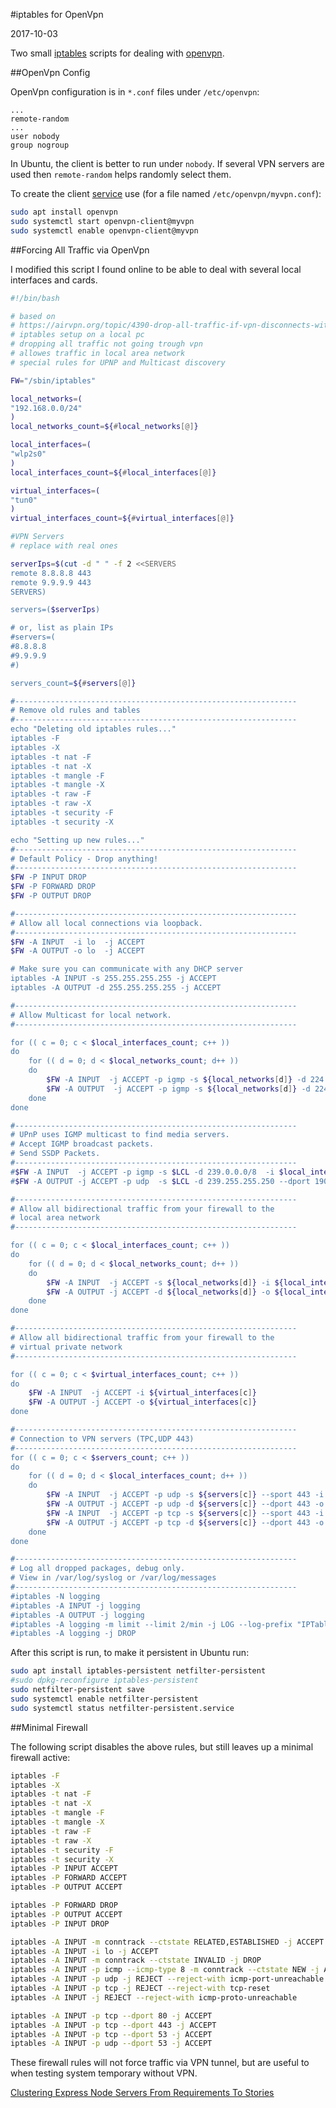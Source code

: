 #iptables for OpenVpn

2017-10-03

<!--- tags: linux -->

Two small [iptables](https://wiki.archlinux.org/index.php/iptables) scripts for dealing with [openvpn](https://openvpn.net/).

##OpenVpn Config

OpenVpn configuration is in `*.conf` files under `/etc/openvpn`:
```
...
remote-random
...
user nobody
group nogroup
```

In Ubuntu, the client is better to run under `nobody`. If several VPN servers are used then `remote-random` helps randomly select them.

To create the client [service](https://community.openvpn.net/openvpn/wiki/Systemd) use (for a file named `/etc/openvpn/myvpn.conf`):

```bash
sudo apt install openvpn
sudo systemctl start openvpn-client@myvpn
sudo systemctl enable openvpn-client@myvpn
```

##Forcing All Traffic via OpenVpn

I modified this script I found online to be able to deal with several local interfaces and cards.

```bash
#!/bin/bash

# based on
# https://airvpn.org/topic/4390-drop-all-traffic-if-vpn-disconnects-with-iptables/
# iptables setup on a local pc
# dropping all traffic not going trough vpn
# allowes traffic in local area network
# special rules for UPNP and Multicast discovery

FW="/sbin/iptables"

local_networks=(
"192.168.0.0/24"
)
local_networks_count=${#local_networks[@]}

local_interfaces=(
"wlp2s0"
)
local_interfaces_count=${#local_interfaces[@]}

virtual_interfaces=(
"tun0"
)
virtual_interfaces_count=${#virtual_interfaces[@]}

#VPN Servers
# replace with real ones

serverIps=$(cut -d " " -f 2 <<SERVERS
remote 8.8.8.8 443
remote 9.9.9.9 443
SERVERS)

servers=($serverIps)

# or, list as plain IPs
#servers=(
#8.8.8.8
#9.9.9.9
#)

servers_count=${#servers[@]}

#---------------------------------------------------------------
# Remove old rules and tables
#---------------------------------------------------------------
echo "Deleting old iptables rules..."
iptables -F
iptables -X
iptables -t nat -F
iptables -t nat -X
iptables -t mangle -F
iptables -t mangle -X
iptables -t raw -F
iptables -t raw -X
iptables -t security -F
iptables -t security -X

echo "Setting up new rules..."
#---------------------------------------------------------------
# Default Policy - Drop anything!
#---------------------------------------------------------------
$FW -P INPUT DROP
$FW -P FORWARD DROP
$FW -P OUTPUT DROP

#---------------------------------------------------------------
# Allow all local connections via loopback.
#---------------------------------------------------------------
$FW -A INPUT  -i lo  -j ACCEPT
$FW -A OUTPUT -o lo  -j ACCEPT

# Make sure you can communicate with any DHCP server
iptables -A INPUT -s 255.255.255.255 -j ACCEPT
iptables -A OUTPUT -d 255.255.255.255 -j ACCEPT

#---------------------------------------------------------------
# Allow Multicast for local network.
#---------------------------------------------------------------

for (( c = 0; c < $local_interfaces_count; c++ ))
do
	for (( d = 0; d < $local_networks_count; d++ ))
	do
		$FW -A INPUT  -j ACCEPT -p igmp -s ${local_networks[d]} -d 224.0.0.0/4 -i ${local_interfaces[c]}
		$FW -A OUTPUT  -j ACCEPT -p igmp -s ${local_networks[d]} -d 224.0.0.0/4 -o ${local_interfaces[c]}
	done
done

#---------------------------------------------------------------
# UPnP uses IGMP multicast to find media servers.
# Accept IGMP broadcast packets.
# Send SSDP Packets.
#---------------------------------------------------------------
#$FW -A INPUT  -j ACCEPT -p igmp -s $LCL -d 239.0.0.0/8  -i $local_interface
#$FW -A OUTPUT -j ACCEPT -p udp  -s $LCL -d 239.255.255.250 --dport 1900  -o $local_interface

#---------------------------------------------------------------
# Allow all bidirectional traffic from your firewall to the
# local area network
#---------------------------------------------------------------

for (( c = 0; c < $local_interfaces_count; c++ ))
do
	for (( d = 0; d < $local_networks_count; d++ ))
	do
		$FW -A INPUT  -j ACCEPT -s ${local_networks[d]} -i ${local_interfaces[c]}
		$FW -A OUTPUT -j ACCEPT -d ${local_networks[d]} -o ${local_interfaces[c]}
	done
done

#---------------------------------------------------------------
# Allow all bidirectional traffic from your firewall to the
# virtual private network
#---------------------------------------------------------------

for (( c = 0; c < $virtual_interfaces_count; c++ ))
do
	$FW -A INPUT  -j ACCEPT -i ${virtual_interfaces[c]}
	$FW -A OUTPUT -j ACCEPT -o ${virtual_interfaces[c]}
done

#---------------------------------------------------------------
# Connection to VPN servers (TPC,UDP 443)
#---------------------------------------------------------------
for (( c = 0; c < $servers_count; c++ ))
do
	for (( d = 0; d < $local_interfaces_count; d++ ))
	do
		$FW -A INPUT  -j ACCEPT -p udp -s ${servers[c]} --sport 443 -i ${local_interfaces[d]}
		$FW -A OUTPUT -j ACCEPT -p udp -d ${servers[c]} --dport 443 -o ${local_interfaces[d]}
		$FW -A INPUT  -j ACCEPT -p tcp -s ${servers[c]} --sport 443 -i ${local_interfaces[d]}
		$FW -A OUTPUT -j ACCEPT -p tcp -d ${servers[c]} --dport 443 -o ${local_interfaces[d]}
	done
done

#---------------------------------------------------------------
# Log all dropped packages, debug only.
# View in /var/log/syslog or /var/log/messages
#---------------------------------------------------------------
#iptables -N logging
#iptables -A INPUT -j logging
#iptables -A OUTPUT -j logging
#iptables -A logging -m limit --limit 2/min -j LOG --log-prefix "IPTables general: " --log-level 7
#iptables -A logging -j DROP
```

After this script is run, to make it persistent in Ubuntu run:

```bash
sudo apt install iptables-persistent netfilter-persistent
#sudo dpkg-reconfigure iptables-persistent
sudo netfilter-persistent save
sudo systemctl enable netfilter-persistent
sudo systemctl status netfilter-persistent.service
```

##Minimal Firewall

The following script disables the above rules, but still leaves up a minimal firewall active:

```bash
iptables -F
iptables -X
iptables -t nat -F
iptables -t nat -X
iptables -t mangle -F
iptables -t mangle -X
iptables -t raw -F
iptables -t raw -X
iptables -t security -F
iptables -t security -X
iptables -P INPUT ACCEPT
iptables -P FORWARD ACCEPT
iptables -P OUTPUT ACCEPT

iptables -P FORWARD DROP
iptables -P OUTPUT ACCEPT
iptables -P INPUT DROP

iptables -A INPUT -m conntrack --ctstate RELATED,ESTABLISHED -j ACCEPT
iptables -A INPUT -i lo -j ACCEPT
iptables -A INPUT -m conntrack --ctstate INVALID -j DROP
iptables -A INPUT -p icmp --icmp-type 8 -m conntrack --ctstate NEW -j ACCEPT
iptables -A INPUT -p udp -j REJECT --reject-with icmp-port-unreachable
iptables -A INPUT -p tcp -j REJECT --reject-with tcp-reset
iptables -A INPUT -j REJECT --reject-with icmp-proto-unreachable

iptables -A INPUT -p tcp --dport 80 -j ACCEPT
iptables -A INPUT -p tcp --dport 443 -j ACCEPT
iptables -A INPUT -p tcp --dport 53 -j ACCEPT
iptables -A INPUT -p udp --dport 53 -j ACCEPT
```

These firewall rules will not force traffic via VPN tunnel, but are useful to when testing system temporary without VPN.

<ins class='nfooter'><a rel='prev' id='fprev' href='#blog/2017/2017-10-05-Clustering-Express-Node-Servers.md'>Clustering Express Node Servers</a> <a rel='next' id='fnext' href='#blog/2017/2017-09-11-From-Requirements-To-Stories.md'>From Requirements To Stories</a></ins>
